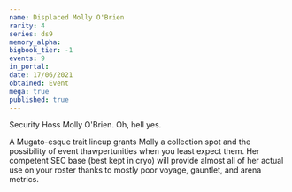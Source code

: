 ```yaml
---
name: Displaced Molly O'Brien
rarity: 4
series: ds9
memory_alpha:
bigbook_tier: -1
events: 9
in_portal:
date: 17/06/2021
obtained: Event
mega: true
published: true
---
```


Security Hoss Molly O'Brien. Oh, hell yes.

A Mugato-esque trait lineup grants Molly a collection spot and the possibility of event thawpertunities when you least expect them. Her competent SEC base (best kept in cryo) will provide almost all of her actual use on your roster thanks to mostly poor voyage, gauntlet, and arena metrics.
